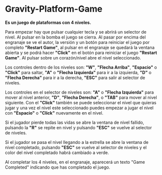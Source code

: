 # Gravity-Platform-Game

**Es un juego de plataformas con 4 niveles.**

Para empezar hay que pulsar cualquier tecla y se abrirá un selector de nivel. Al pulsar en la bomba el juego se cierra. Al pasar por encima del engranaje se ve el autor, la versión y un botón para reiniciar el juego por completo **"Restart Game"**, al pulsar en el engranaje se quedará la ventana abierta y se podrá hacer **"Click"** en el botón para reiniciar el juego **"Restart Game"**. Al pulsar sobre un corazón/nivel abre el nivel seleccionado.

Los controles dentro de los niveles son: **"W"**, **"Flecha Arriba"**, **"Espacio"** o **"Click"** para saltar, **"A"** o **"Flecha Izquierda"** para ir a la izquierda, **"D"** o **"Flecha Derecha"** para ir a la derecha, **"ESC"** para salir al selector de niveles.

Los controles en el selector de niveles son: **"A"** o **"Flecha Izquierda"** para mover al nivel anterior, **"D"**, **"Flecha Derecha"**, o **"TAB"** para mover al nivel siguiente. Con el **"Click"** también se puede seleccionar el nivel que quieras jugar y una vez el nivel este seleccionado puedes empezar a jugar el nivel con **"Espacio"** o **"Click"** nuevamente en el nivel.

Si el jugador pierde todas las vidas se abre la ventana de nivel fallido, pulsando la **"R"** se repite en nivel y pulsando **"ESC"** se vuelve al selector de niveles.

Si el jugador se pasa el nivel llegando a la estrella se abre la ventana de nivel completado, pulsando **"ESC"** se vuelve al selector de niveles y el color del nivel completado habrá cambiado a verde.

Al completar los 4 niveles, en el engranaje, aparecerá un texto "Game Completed" indicando que has completado el juego.
